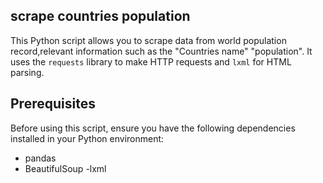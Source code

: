 ## scrape countries population
This Python script allows you to scrape data from world population record,relevant information such as the "Countries name" "population". It uses the `requests` library to make HTTP requests and `lxml` for HTML parsing.

## Prerequisites

Before using this script, ensure you have the following dependencies installed in your Python environment:

- pandas
- BeautifulSoup
-lxml